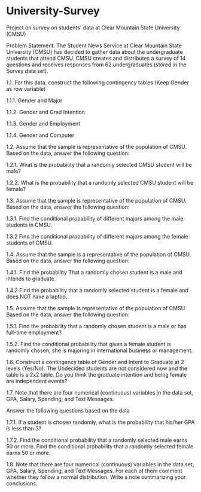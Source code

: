 # University-Survey
Project on survey on students' data at Clear Mountain State University (CMSU)

Problem Statement:
The Student News Service at Clear Mountain State University (CMSU) has decided to gather data about the undergraduate students that attend CMSU. CMSU creates and distributes a survey of 14 questions and receives responses from 62 undergraduates (stored in the Survey data set).

1.1. For this data, construct the following contingency tables (Keep Gender as row variable) 

1.1.1. Gender and Major 

1.1.2. Gender and Grad Intention 

1.1.3. Gender and Employment 

1.1.4. Gender and Computer

1.2. Assume that the sample is representative of the population of CMSU. Based on the data, answer the following question: 

1.2.1. What is the probability that a randomly selected CMSU student will be male? 

1.2.2. What is the probability that a randomly selected CMSU student will be female?

1.3. Assume that the sample is representative of the population of CMSU. Based on the data, answer the following question: 

1.3.1. Find the conditional probability of different majors among the male students in CMSU. 

1.3.2 Find the conditional probability of different majors among the female students of CMSU.

1.4. Assume that the sample is a representative of the population of CMSU. Based on the data, answer the following question:

1.4.1. Find the probability That a randomly chosen student is a male and intends to graduate.

1.4.2 Find the probability that a randomly selected student is a female and does NOT have a laptop. 

1.5. Assume that the sample is representative of the population of CMSU. Based on the data, answer the following question:

1.5.1. Find the probability that a randomly chosen student is a male or has full-time employment?

1.5.2. Find the conditional probability that given a female student is randomly chosen, she is majoring in international business or management.

1.6.  Construct a contingency table of Gender and Intent to Graduate at 2 levels (Yes/No). The Undecided students are not considered now and the table is a 2x2 table. Do you think the graduate intention and being female are independent events?

1.7. Note that there are four numerical (continuous) variables in the data set, GPA, Salary, Spending, and Text Messages.

Answer the following questions based on the data

1.7.1. If a student is chosen randomly, what is the probability that his/her GPA is less than 3?

1.7.2. Find the conditional probability that a randomly selected male earns 50 or more. Find the conditional probability that a randomly selected female earns 50 or more.

1.8. Note that there are four numerical (continuous) variables in the data set, GPA, Salary, Spending, and Text Messages. For each of them comment whether they follow a normal distribution. Write a note summarizing your conclusions.
